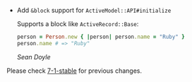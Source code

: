 *   Add `&block` support for `ActiveModel::API#initialize`

    Supports a block like `ActiveRecord::Base`:

    ```ruby
    person = Person.new { |person| person.name = "Ruby" }
    person.name # => "Ruby"
    ```

    *Sean Doyle*

Please check [7-1-stable](https://github.com/rails/rails/blob/7-1-stable/activemodel/CHANGELOG.md) for previous changes.
